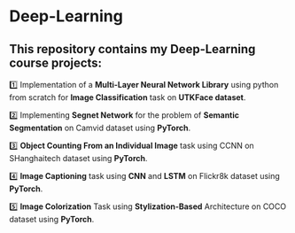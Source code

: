 # Deep-Learning
 ## This repository contains my **Deep-Learning** course projects:

:one: Implementation of  a **Multi-Layer Neural Network Library** using python from scratch for **Image Classification** task on **UTKFace dataset**.

 :two: Implementing **Segnet Network** for the problem of **Semantic Segmentation** on Camvid dataset using **PyTorch**.

:three: **Object Counting From an Individual Image** task using CCNN on SHanghaitech dataset using **PyTorch**.

:four: **Image Captioning** task using **CNN** and **LSTM** on Flickr8k dataset using **PyTorch**.

:five: **Image Colorization** Task using **Stylization-Based** Architecture on COCO dataset using **PyTorch**.

